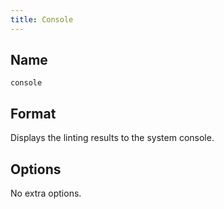 ```yaml
---
title: Console
---
```


## Name

`console`

## Format

Displays the linting results to the system console.

## Options

No extra options.
